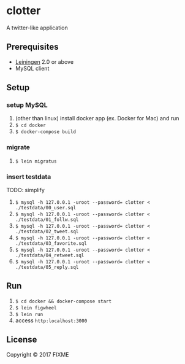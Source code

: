 # clotter

A twitter-like application

## Prerequisites

- [Leiningen](https://github.com/technomancy/leiningen) 2.0 or above
- MySQL client

## Setup

### setup MySQL
1. (other than linux) install docker app (ex. Docker for Mac) and run
1. `$ cd docker`
1. `$ docker-compose build`

### migrate
1. `$ lein migratus`

### insert testdata
TODO: simplify

1. `$ mysql -h 127.0.0.1 -uroot --password= clotter < ./testdata/00_user.sql`
1. `$ mysql -h 127.0.0.1 -uroot --password= clotter < ./testdata/01_follw.sql`
1. `$ mysql -h 127.0.0.1 -uroot --password= clotter < ./testdata/02_tweet.sql`
1. `$ mysql -h 127.0.0.1 -uroot --password= clotter < ./testdata/03_favorite.sql`
1. `$ mysql -h 127.0.0.1 -uroot --password= clotter < ./testdata/04_retweet.sql`
1. `$ mysql -h 127.0.0.1 -uroot --password= clotter < ./testdata/05_reply.sql`

## Run
1. `$ cd docker && docker-compose start`
1. `$ lein figwheel`
1. `$ lein run`
1. access `http:localhost:3000`

## License

Copyright © 2017 FIXME

